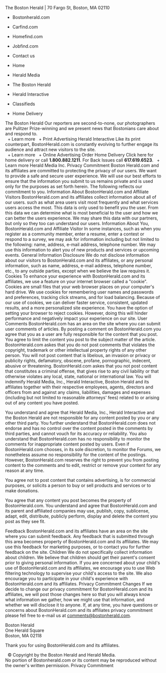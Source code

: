 The Boston Herald | 70 Fargo St, Boston, MA 02110

*   Bostonherald.com
*   Carfind.com
*   Homefind.com
*   Jobfind.com
*   Contact us

*   Home
*   Herald Media
*   The Boston Herald
*   Herald Interactive
*   Classifieds
*   Home Delivery

The Boston Herald Our reporters are second-to-none, our photographers are Pulitzer Prize-winning and we present news that Bostonians care about and respond to.  
  + Learn more   + Print Advertising Herald Interactive Like its print counterpart, BostonHerald.com is constantly evolving to further engage its audience and attract new visitors to the site.  
  + Learn more   + Online Advertising Order Home Delivery Click here for home delivery or call **1.800.882.1211**. For Back Issues call **617.619.6523**.   + Learn more Herald Media Inc. Privacy Commitment Boston Herald.com and its affiliates are committed to protecting the privacy of our users. We want to provide a safe and secure user experience. We will use our best efforts to ensure that the information you submit to us remains private and is used only for the purposes as set forth herein. The following reflects our commitment to you. Information About BostonHerald.com and Affiliate Visitors BostonHerald.com and its affiliates collect information about all of our users. such as what area users visit most frequently and what services users access the most. This data is only used to benefit you the user. From this data we can determine what is most beneficial to the user and how we can better the users experience. We may share this data with our partners, but only so they too can understand our users. Information About You, BostonHerald.com and Affiliate Visitor In some instances, such as when you register as a community member, enter a resume, enter a contest or respond to a survey, we may ask for information including but not limited to the following: name, address, e-mail address, telephone number. We may use this information to alert you of new products and services or upcoming events. General Information Disclosure We do not disclose information about our visitors to BostonHerald.com and its affiliates, or any personal information, such as name, address, e-mail address, telephone number, etc., to any outside parties, except when we believe the law requires it. Cookies To enhance your experience with BostonHerald.com and its affiliates, we use a feature on your internet browser called a "cookie". Cookies are small files that your web browser places on your computer's hard drive. We use cookies for remembering user names and passwords and preferences, tracking click streams, and for load balancing. Because of our use of cookies, we can deliver faster service, consistent, updated results, and a more personalized site experience. You have the option of setting your browser to reject cookies. However, doing this will hinder performance and negatively impact your experience on our site. User Comments BostonHerald.com has an area on the site where you can submit user comments of articles. By posting a comment on BostonHerald.com you agree that you as a user are fully responsible for the content that you post. You agree to limit the content you post to the subject matter of the article. BostonHerald.com askes that you do not post comments that violates the copyright, trademark or other intellectual property rights of any other person. You will not post content that is libelous, an invasion or privacy or publicity rights, defamatory, obscene, profane, pornographic, indecent, abusive or threatening. BostonHerald.com askes that you not post content that constitutes a criminal offense, that gives rise to any civil liability or that otherwise violates any local, state, national or international law. You will indemnify Herald Media, Inc., Herald Interactive, Boston Herald and its affiliates together with their respective employees, agents, directors and officers from and against any claims, liabilities, damages and expenses (including but not limited to reasonable attorneys' fees) related to or arising out of any content you have posted.

You understand and agree that Herald Media, Inc., Herald Interactive and the Boston Herald are not responsible for any content posted by you or any other third party. You further understand that BostonHerald.com does not endorse and has no control over the content posted in the comments by third parties, and cannot vouch for its accuracy or reliability. You also understand that BostonHerald.com has no responsibility to monitor the comments for inappropriate content posted by users. Even if BostonHerald.com chooses, in its sole discretion, to monitor the Forums, we nonetheless assume no responsibility for the content of the postings. However, BostonHerald.com reserves the right to prevent you from posting content to the comments and to edit, restrict or remove your content for any reason at any time.

You agree not to post content that contains advertising, is for commercial purposes, or solicits a person to buy or sell products and services or to make donations.

You agree that any content you post becomes the property of BostonHerald.com. You understand and agree that BostonHerald.com and its parent and affiliated companies may use, publish, copy, sublicense, adapt, edit, distribute, publicly perform, display and delete the content you post as they see fit.

Feedback BostonHerald.com and its affiliates have an area on the site where you can submit feedback. Any feedback that is submitted through this area becomes property of BostonHerald.com and its affiliates. We may use this feedback for marketing purposes, or to contact you for further feedback on the site. Children We do not specifically collect information about children. We believe that children should get their parent's consent prior to giving personal information. If you are concerned about your child's use of BostonHerald.com and its affiliates, we encourage you to use Web filtering technology to supervise your child's access to the site. We also encourage you to participate in your child's experience with BostonHerald.com and its affiliates. Privacy Commitment Changes If we decide to change our privacy commitment for BostonHerald.com and its affiliates, we will post those changes here so that you will always know what information we gather, how we might use that information, and whether we will disclose it to anyone. If, at any time, you have questions or concerns about BostonHerald.com and its affiliates privacy commitment please fell free to e-mail us at comments@bostonherald.com.

Boston Herald  
One Herald Square  
Boston, MA 02118

Thank you for using BostonHerald.com and its affiliates.

  © Copyright by the Boston Herald and Herald Media.  
No portion of Bostonherald.com or its content may be reproduced without the owner's written permission. Privacy Commitment